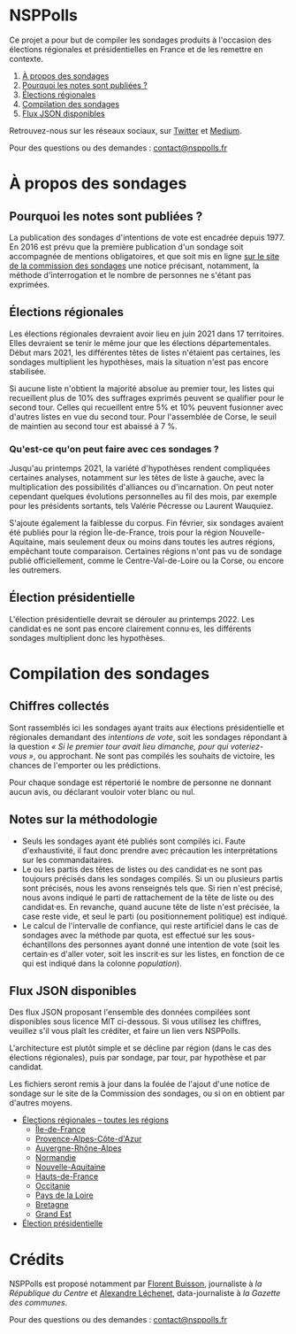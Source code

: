 # NSPPolls

Ce projet a pour but de compiler les sondages produits à l'occasion des élections régionales et présidentielles en France et de les remettre en contexte. 

1. [À propos des sondages](#a-propos-des-sondages)
  1. [Pourquoi les notes sont publiées ?](#pourquoi-les-notes-sont-publiees)
  2. [Élections régionales](#elections-regionales)
2. [Compilation des sondages](#compilation-des-sondages)
  1. [Flux JSON disponibles](#flux-json-disponibles)

Retrouvez-nous sur les réseaux sociaux, sur [Twitter](https://twitter.com/nsppolls) et [Medium](https://medium.com/nsppolls).

Pour des questions ou des demandes : [contact@nsppolls.fr](mailto:contact@nsppolls.fr)

# À propos des sondages

## Pourquoi les notes sont publiées ?

La publication des sondages d'intentions de vote est encadrée depuis 1977. En 2016 est prévu que la première publication d'un sondage soit accompagnée de mentions obligatoires, et que soit mis en ligne [sur le site de la commission des sondages](http://www.commission-des-sondages.fr/notices/) une notice précisant, notamment, la méthode d'interrogation et le nombre de personnes ne s'étant pas exprimées.

## Élections régionales

Les élections régionales devraient avoir lieu en juin 2021 dans 17 territoires. Elles devraient se tenir le même jour que les élections départementales. Début mars 2021, les différentes têtes de listes n'étaient pas certaines, les sondages multiplient les hypothèses, mais la situation n'est pas encore stabilisée.

Si aucune liste n'obtient la majorité absolue au premier tour, les listes qui recueillent plus de 10% des suffrages exprimés peuvent se qualifier pour le second tour. Celles qui recueillent entre 5% et 10% peuvent fusionner avec d'autres listes en vue du second tour. Pour l'assemblée de Corse, le seuil de maintien au second tour est abaissé à 7 %.

### Qu'est-ce qu'on peut faire avec ces sondages ?

Jusqu'au printemps 2021, la variété d'hypothèses rendent compliquées certaines analyses, notamment sur les têtes de liste à gauche, avec la multiplication des possibilités d'alliances ou d'incarnation. On peut noter cependant quelques évolutions personnelles au fil des mois, par exemple pour les présidents sortants, tels Valérie Pécresse ou Laurent Wauquiez.

S'ajoute également la faiblesse du corpus. Fin février, six sondages avaient été publiés pour la région Île-de-France, trois pour la région Nouvelle-Aquitaine, mais seulement deux ou moins dans toutes les autres régions, empêchant toute comparaison. Certaines régions n'ont pas vu de sondage publié officiellement, comme le Centre-Val-de-Loire ou la Corse, ou encore les outremers.

<!--### Que valent les sondages nationaux ?

Il est coûteux de composer un panel de 1 000 électeurs pour chaque région, et la tentation est grande d'extrapoler des résultats à partir d'une population naitonale, représentative. C'est ce que fait Opinion Way, dans [son enquête « RégioTrack »](https://www.opinion-way.com/fr/sondage-d-opinion/regiotrack2021.html) pour _Les Echos_ et Radio Classique. Les questions de ce sondage sont adaptées à la région d'origine de la personne interrogée pour les têtes de listes seulement. 5 000 personnes sont interrogées.

> « La modélisation calcule, à partir de la structure démographique et politique de chaque électorat, le score potentiel de chaque force politique dans les 12 régions métropolitaines hors Corse. Il en déduit la configuration probable du second tour dans chaque région, puis, à l’aide de matrices de reports de voix basées sur les résultats de l’enquête, le résultat le plus probable au second tour ce qui permet d’identifier à ce jour le favori pour remporter la région en juin. »

Cette méthodologie repose sur de nombreuses hypothèses, que ce soit pour les alliances, ou le maintien au second tour. En l'état actuel, aucun intervalle de confiance n'est donné par Opinion Way, pas plus qu'une quantification du rapport de force. Ces résultats, surtout pour le second tour, sont donc à prendre avec précaution.-->

## Élection présidentielle

L'élection présidentielle devrait se dérouler au printemps 2022. Les candidat·es ne sont pas encore clairement connu·es, les différents sondages multiplient donc les hypothèses.

# Compilation des sondages

## Chiffres collectés

Sont rassemblés ici les sondages ayant traits aux élections présidentielle et régionales demandant des *intentions de vote*, soit les sondages répondant à la question *« Si le premier tour avait lieu dimanche, pour qui voteriez-vous »*, ou approchant. Ne sont pas compilés les souhaits de victoire, les chances de l'emporter ou les prédictions. 

Pour chaque sondage est répertorié le nombre de personne ne donnant aucun avis, ou déclarant vouloir voter blanc ou nul. 

## Notes sur la méthodologie

* Seuls les sondages ayant été publiés sont compilés ici. Faute d'exhaustivité, il faut donc prendre avec précaution les interprétations sur les commandaitaires. 
* Le ou les partis des têtes de listes ou des candidat·es ne sont pas toujours précisés dans les sondages compilés. Si un ou plusieurs partis sont précisés, nous les avons renseignés tels que. Si rien n'est précisé, nous avons indiqué le parti de rattachement de la tête de liste ou des candidat·es. En revanche, quand aucune tête de liste n'est précisée, la case reste vide, et seul le parti (ou positionnement politique) est indiqué.
* Le calcul de l'intervalle de confiance, qui reste artificiel dans le cas de sondages avec la méthode par quota, est effectué sur les sous-échantillons des personnes ayant donné une intention de vote (soit les certain·es d'aller voter, soit les inscrit·es sur les listes, en fonction de ce qui est indiqué dans la colonne *population*).

## Flux JSON disponibles

Des flux JSON proposant l'ensemble des données compilées sont disponibles sous licence MIT ci-dessous. Si vous utilisez les chiffres, veuillez s'il vous plaît les créditer, et faire un lien vers NSPPolls.

L'architecture est plutôt simple et se décline par région (dans le cas des élections régionales), puis par sondage, par tour, par hypothèse et par candidat.

Les fichiers seront remis à jour dans la foulée de l'ajout d'une notice de sondage sur le site de la Commission des sondages, ou si on en obtient par d'autres moyens.

* [Élections régionales – toutes les régions](./regionales.json)
  * [Île-de-France](./regionales_IDF.json)
  * [Provence-Alpes-Côte-d'Azur](./regionales_PACA.json)
  * [Auvergne-Rhône-Alpes](./regionales_ARA.json)
  * [Normandie](./regionales_N.json)
  * [Nouvelle-Aquitaine](./regionales_NA.json)
  * [Hauts-de-France](./regionales_HDF.json)
  * [Occitanie](./regionales_OCC.json)
  * [Pays de la Loire](./regionales_PDL.json)
  * [Bretagne](./regionales_B.json)
  * [Grand Est](./regionales_GE.json)
* [Élection présidentielle](./presidentielle.json)

# Crédits

NSPPolls est proposé notamment par [Florent Buisson](https://twitter.com/FlBuisson), journaliste à *la République du Centre* et [Alexandre Léchenet](http://twitter.com/alphoenix), data-journaliste à *la Gazette des communes*.

Pour des questions ou des demandes : [contact@nsppolls.fr](mailto:contact@nsppolls.fr)
